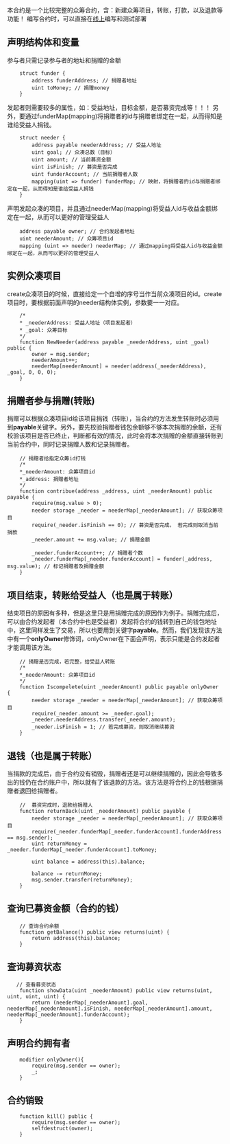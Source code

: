 本合约是一个比较完整的众筹合约，含：新建众筹项目，转账，打款，以及退款等功能！
编写合约时，可以直接在[线上](http://remix.ethereum.org)编写和测试部署

## 声明结构体和变量
   参与者只需记录参与者的地址和捐赠的金额
```
    struct funder {
        address funderAddress; // 捐赠者地址
        uint toMoney; // 捐赠money
    }
```
   发起者则需要较多的属性，如：受益地址，目标金额，是否募资完成等！！！
    另外，要通过funderMap(mapping)将捐赠者的id与捐赠者绑定在一起，从而得知是谁给受益人捐钱。
```
    struct needer {
        address payable neederAddress; // 受益人地址
        uint goal; // 众凑总数（目标）
        uint amount; // 当前募资金额
        uint isFinish; // 募资是否完成
        uint funderAccount; // 当前捐赠者人数
        mapping(uint => funder) funderMap; // 映射，将捐赠者的id与捐赠者绑定在一起，从而得知是谁给受益人捐钱
    }
```
   声明发起众凑的项目，并且通过neederMap(mapping)将受益人id与收益金额绑定在一起，从而可以更好的管理受益人
```
    address payable owner; // 合约发起者地址
    uint neederAmount; // 众筹项目id
    mapping (uint => needer) neederMap; // 通过mapping将受益人id与收益金额绑定在一起，从而可以更好的管理受益人
```
## 实例众凑项目
   create众凑项目的时候，直接给定一个自增的序号当作当前众凑项目的id。create项目时，要根据前面声明的needer结构体实例，参数要一一对应。
```
    /*
    * _neederAddress: 受益人地址（项目发起者）
    * _goal: 众筹目标
    */
    function NewNeeder(address payable _neederAddress, uint _goal) public {
        owner = msg.sender;
        neederAmount++;
        neederMap[neederAmount] = needer(address(_neederAddress), _goal, 0, 0, 0);
    }
```
## 捐赠者参与捐赠(转账)
   捐赠可以根据众凑项目id给该项目捐钱（转账），当合约的方法发生转账时必须用到**payable**关键字。另外，要先校验捐赠者钱包余额够不够本次捐赠的余额，还有校验该项目是否已终止，判断都有效的情况，此时会将本次捐赠的金额直接转账到当前合约中，同时记录捐赠人数和记录捐赠者。
```
    // 捐赠者给指定众筹id打钱
    /*
    *_neederAmount: 众筹项目id
    *_address: 捐赠者地址
    */
    function contribue(address _address, uint _neederAmount) public payable {
        require(msg.value > 0);
        needer storage _needer = neederMap[_neederAmount]; // 获取众筹项目
        require(_needer.isFinish == 0); // 募资是否完成， 若完成则取消当前捐款
        _needer.amount += msg.value; // 捐赠金额
        
        _needer.funderAccount++; // 捐赠者个数
        _needer.funderMap[_needer.funderAccount] = funder(_address, msg.value); // 标记捐赠者及捐赠金额
    }
```
## 项目结束，转账给受益人（也是属于转账）
   结束项目的原因有多种，但是这里只是用捐赠完成的原因作为例子。捐赠完成后，可以由合约发起者（本合约中也是受益者）发起将合约的钱转到自己的钱包地址中，这里同样发生了交易，所以也要用到关键字**payable**。然而，我们发现该方法中有一个**onlyOwner**修饰词，onlyOwner在下面会声明，表示只能是合约发起者才能调用该方法。
```
    // 捐赠是否完成，若完整，给受益人转账
    /*
    *_neederAmount: 众筹项目id
    */
    function Iscompelete(uint _neederAmount) public payable onlyOwner {
        needer storage _needer = neederMap[_neederAmount]; // 获取众筹项目
        require(_needer.amount >= _needer.goal);
        _needer.neederAddress.transfer(_needer.amount);
        _needer.isFinish = 1; // 若完成募资，则取消继续募资
    }
```
## 退钱（也是属于转账）
   当捐款的完成后，由于合约没有销毁，捐赠者还是可以继续捐赠的，因此会导致多出的钱仍在合约账户中，所以就有了该退款的方法。该方法是将合约上的钱根据捐赠者退回给捐赠者。
```
    //  募资完成时，退款给捐赠人
    function returnBack(uint _neederAmount) public payable {
        needer storage _needer = neederMap[_neederAmount]; // 获取众筹项目
        require(_needer.funderMap[_needer.funderAccount].funderAddress == msg.sender);
        uint returnMoney = _needer.funderMap[_needer.funderAccount].toMoney;
         
        uint balance = address(this).balance;
         
        balance -= returnMoney;
        msg.sender.transfer(returnMoney);
    }
```
## 查询已募资金额（合约的钱）
```
    // 查询合约余额
    function getBalance() public view returns(uint) {
        return address(this).balance;
    }
```
## 查询募资状态
```
   // 查看募资状态
    function showData(uint _neederAmount) public view returns(uint, uint, uint, uint) {
        return (neederMap[_neederAmount].goal, neederMap[_neederAmount].isFinish, neederMap[_neederAmount].amount,            neederMap[_neederAmount].funderAccount); 
    }
```
## 声明合约拥有者
```
    modifier onlyOwner(){
        require(msg.sender == owner);
        _;
    }
```
## 合约销毁
```
    function kill() public {
        require(msg.sender == owner);
        selfdestruct(owner);
    }
```
